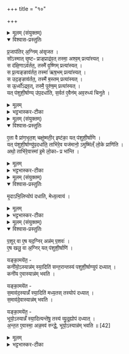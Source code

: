 +++
title = "१०"

+++

<details><summary>मूलम् (संयुक्तम्)</summary>

प्र॒जाप॑तिर॒ग्निम॑सृजत॒ सो॑ऽस्मात्सृ॒ष्टᳶ प्राङ्प्राद्र॑व॒त्तस्मा॒ अश्व॒म्प्रत्या॑स्य॒त्स द॑क्षि॒णाव॑र्तत॒ तस्मै॑ वृ॒ष्णिम्प्रत्या॑स्य॒त्स प्र॒त्यङ्ङाव॑र्तत॒ तस्मा॑ ऋष॒भम्प्रत्या॑स्य॒त्स उद॒ङ्ङाव॑र्तत॒ तस्मै॑ ब॒स्तम्प्रत्या॑स्य॒त्स ऊ॒र्ध्वो॑ऽद्रव॒त्तस्मै॒ पुरु॑ष॒म्प्रत्या॑स्य॒त्यत्प॑शुशी॒र्षाण्यु॑प॒दधा॑ति स॒र्वत॑ ए॒वैन॑म् [40]  
अ॒व॒रुध्य॑ चिनुत...
</details>

<details open><summary>विश्वास-प्रस्तुतिः</summary>

प्र॒जाप॑तिर् अ॒ग्निम् अ॑सृजत ।  
सो॑ऽस्मात् सृ॒ष्टᳶ प्राङ्प्राद्र॑व॒त् तस्मा॒ अश्व॒म् प्रत्या॑स्यत् ।  
स द॑क्षि॒णाऽव॑र्तत॒, तस्मै॑ वृ॒ष्णिम् प्रत्या॑स्यत् ।  
स प्र॒त्यङ्ङाव॑र्तत॒ तस्मा॑ ऋष॒भम् प्रत्या॑स्यत् ।  
स उद॒ङ्ङाव॑र्तत॒, तस्मै॑ ब॒स्तम् प्रत्या॑स्यत् ।  
स ऊ॒र्ध्वो॑ऽद्रव॒त्, तस्मै॒ पुरु॑ष॒म् प्रत्या॑स्यत्  ।  
यत् प॑शुशी॒र्षाण्य् उ॑प॒दधा॑ति, स॒र्वत॑ ए॒वैन॑म् अव॒रुध्य॑ चिनुते ।  
</details>

<details><summary>मूलम्</summary>

प्र॒जाप॑तिर् अ॒ग्निम् अ॑सृजत ।  
सो॑ऽस्मात् सृ॒ष्टᳶ प्राङ्प्राद्र॑व॒त् तस्मा॒ अश्व॒म् प्रत्या॑स्यत् ।  
स द॑क्षि॒णाऽव॑र्तत॒, तस्मै॑ वृ॒ष्णिम् प्रत्या॑स्यत् ।  
स प्र॒त्यङ्ङाव॑र्तत॒ तस्मा॑ ऋष॒भम् प्रत्या॑स्यत् ।  
स उद॒ङ्ङाव॑र्तत॒, तस्मै॑ ब॒स्तम् प्रत्या॑स्यत् ।  
स ऊ॒र्ध्वो॑ऽद्रव॒त्, तस्मै॒ पुरु॑ष॒म् प्रत्या॑स्यत्  ।  
यत् प॑शुशी॒र्षाण्य् उ॑प॒दधा॑ति, स॒र्वत॑ ए॒वैन॑म् अव॒रुध्य॑ चिनुते ।  
</details>

<details><summary>भट्टभास्कर-टीका</summary>

1प्रजापतेरित्यादि पशुशिरसां विधिः ॥ प्रजापतिना सृष्टोग्निरस्मात्प्रजापतेः प्राङ्मुखतः प्राद्रवत् । तस्मै तन्निवृत्त्यर्थं अश्वं प्रत्यास्यत् प्रातिकूल्येनाग्रतः क्षिप्तवान्, अश्वेन प्रतिरुद्धवानिति यावत् । ततस्सोग्निरावृत्य दक्षिणस्यां दिशि आवर्तत । ततो सक्तुं(?) तस्मै वृष्णिं प्रत्यास्यत् । एवं सर्वत्र । दक्षिणादाच् । तस्मात्पशुशिरसामुपधानेन सर्वतो रुद्धस्य सर्वाभ्यो दिग्भ्यो निर्निरुद्धोग्निश्चितो भवति ॥
</details>

<details><summary>मूलम् (संयुक्तम्)</summary>

ए॒ता वै प्रा॑ण॒भृत॒श्चक्षु॑ष्मती॒रिष्ट॑का॒ यत्प॑शुशी॒र्षाणि॒ यत्प॑शुशी॒र्षाण्यु॑प॒दधा॑ति॒ ताभि॑रे॒व यज॑मानो॒ऽमुष्मि॑ल्ँ लो॒के प्राणि॒त्यथो॒ ताभि॑रे॒वास्मा॑ इ॒मे लो॒काᳶ प्र भा॑न्ति
</details>

<details open><summary>विश्वास-प्रस्तुतिः</summary>

ए॒ता वै प्रा॑ण॒भृत॒श् चक्षु॑ष्मती॒र् इष्ट॑का॒ यत् प॑शुशी॒र्षाणि ।  
यत् प॑शुशी॒र्षाण्यु॑प॒दधा॑ति॒ ताभि॑रे॒व यज॑मानो॒ ऽमुष्मि॑ल्ँ लो॒के प्राणि॑ति ।  
अथो॒ ताभि॑रे॒वास्मा॑ इ॒मे लो॒काᳶ प्र भा॑न्ति ।
</details>

<details><summary>मूलम्</summary>

ए॒ता वै प्रा॑ण॒भृत॒श् चक्षु॑ष्मती॒र् इष्ट॑का॒ यत् प॑शुशी॒र्षाणि ।  
यत् प॑शुशी॒र्षाण्यु॑प॒दधा॑ति॒ ताभि॑रे॒व यज॑मानो॒ ऽमुष्मि॑ल्ँ लो॒के प्राणि॑ति ।  
अथो॒ ताभि॑रे॒वास्मा॑ इ॒मे लो॒काᳶ प्र भा॑न्ति ।
</details>

<details><summary>भट्टभास्कर-टीका</summary>

2एता वा इत्यादि ॥ भूतपूर्वं प्राणभृत्त्वं चक्षुष्मत्त्वं च शिरस्सूपचर्यते । उपधेयत्वाच्चेष्टकात्वम् । तदुपधानेन यजमानोमुष्मिन् लोके प्राणिति जीवति । लोकाश्चेमे अस्मै प्रभान्ति प्रकर्षेण प्रकाशन्ते उपकारका भवन्ति ॥
</details>

<details><summary>मूलम् (संयुक्तम्)</summary>

मृ॒दाभि॒लिप्योप॑ दधाति मेध्य॒त्वाय॑
</details>

<details open><summary>विश्वास-प्रस्तुतिः</summary>

मृ॒दाऽभि॒लिप्योप॑ दधाति, मेध्य॒त्वाय॑ ।
</details>

<details><summary>मूलम्</summary>

मृ॒दाऽभि॒लिप्योप॑ दधाति, मेध्य॒त्वाय॑ ।
</details>

<details><summary>भट्टभास्कर-टीका</summary>

3मृदाऽभिलिप्येति विधिः ॥
</details>

<details><summary>मूलम् (संयुक्तम्)</summary>

प॒शुर्वा ए॒ष यद॒ग्निरन्न॑म्प॒शव॑ ए॒ष खलु॒ वा अ॒ग्निर्यत्प॑शुशी॒र्षाणि॒ यङ्का॒मये॑त॒ कनी॑यो॒ऽस्यान्न॑म् [41]  
स्या॒दिति॑ सन्त॒रान्तस्य॑ पशुशी॒र्षाण्युप॑ दध्या॒त्कनी॑य ए॒वास्यान्न॑म्भवति॒ यङ्का॒मये॑त स॒माव॑द॒स्यान्नँ॑ स्या॒दिति॑ मध्य॒तस्तस्योप॑ दध्यात्स॒माव॑दे॒वास्यान्न॑म्भवति॒ यङ्का॒मये॑त॒ भूयो॒ऽस्यान्नँ॑ स्या॒दित्यन्ते॑षु॒ तस्य॑ व्यु॒दूह्योप॑ दध्यादन्त॒त ए॒वास्मा॒ अन्न॒मव॑ रुन्द्धे॒ भूयो॒ऽस्यान्न॑म्भवति ॥ [42]  
</details>

<details open><summary>विश्वास-प्रस्तुतिः</summary>

प॒शुर् वा ए॒ष यद॒ग्निर् अन्न॑म् प॒शवः॑ ।  
ए॒ष खलु॒ वा अ॒ग्निर् यत् प॑शुशी॒र्षाणि॑ ।  

यङ्का॒मये॑त॒ -  
कनी॑यो॒ऽस्यान्न॑म् स्या॒दिति॑ सन्त॒रान्तस्य॑ पशुशी॒र्षाण्युप॑ दध्यात् ।  
कनी॑य ए॒वास्यान्न॑म् भवति ।  

यङ्का॒मये॑त -  
स॒माव॑द॒स्यान्नँ॑ स्या॒दिति॑ मध्य॒तस् तस्योप॑ दध्यात् ।  
स॒माव॑दे॒वास्यान्न॑म् भवति ।  

यङ्का॒मये॑त॒ -  
भूयो॒ऽस्यान्नँ॑ स्या॒दित्यन्ते॑षु॒ तस्य॑ व्यु॒दूह्योप॑ दध्यात् ।  
अ॒न्त॒त ए॒वास्मा॒ अन्न॒मव॑ रुन्द्धे॒, भूयो॒ऽस्यान्न॑म् भवति ॥ [42]  
</details>

<details><summary>मूलम्</summary>

प॒शुर् वा ए॒ष यद॒ग्निर् अन्न॑म् प॒शवः॑ ।  
ए॒ष खलु॒ वा अ॒ग्निर् यत् प॑शुशी॒र्षाणि॑ ।  

यङ्का॒मये॑त॒ -  
कनी॑यो॒ऽस्यान्न॑म् स्या॒दिति॑ सन्त॒रान्तस्य॑ पशुशी॒र्षाण्युप॑ दध्यात् ।  
कनी॑य ए॒वास्यान्न॑म् भवति ।  

यङ्का॒मये॑त -  
स॒माव॑द॒स्यान्नँ॑ स्या॒दिति॑ मध्य॒तस् तस्योप॑ दध्यात् ।  
स॒माव॑दे॒वास्यान्न॑म् भवति ।  

यङ्का॒मये॑त॒ -  
भूयो॒ऽस्यान्नँ॑ स्या॒दित्यन्ते॑षु॒ तस्य॑ व्यु॒दूह्योप॑ दध्यात् ।  
अ॒न्त॒त ए॒वास्मा॒ अन्न॒मव॑ रुन्द्धे॒, भूयो॒ऽस्यान्न॑म् भवति ॥ [42]  
</details>

<details><summary>भट्टभास्कर-टीका</summary>

4पशुर्वा इत्यादि ॥ पशुशिरसु गुणविध्यर्थम् । पशुसाधनत्वात् पशवोग्निः । अन्नसाधनत्वात् अन्नं पशवः । किञ्च - एषोग्निरेव पशुशीर्षाणि, अवयवावयविनोरभिन्नत्वात् पशुत्वस्य च समानत्वात् । तस्माद्यजमानमध्वर्युः कामयते कनीयोल्पतरं अस्यान्नं स्यादिति तस्य संतरां सन्निकृष्टतराणि पशुशीर्षाण्युपदध्यात् । 'किमेत्तिङ्व्यय' इत्यामुप्रत्ययः । कनीय एवेत्यादि । गतम् । समावत् समम् । समादावतुप् स्वार्थिकः । मध्यतो नातिसन्निकृष्टा दिक् । भूयः बहुतरम् । अन्तेष्वित्यादि । अन्तेषु प्रान्तेषु ०युदूह्य व्युदूह्योपदद्ध्यात् । अन्ततो दिगन्तेभ्योस्मै यजमानायान्नमवरुन्धे । ततो बहुतरं तस्यान्नं भवति ॥


इति पञ्चमे सप्तमे दशमोनुवाकः ॥  
</details>
